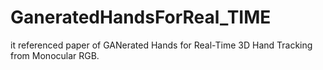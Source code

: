 # GaneratedHandsForReal_TIME
it referenced paper of GANerated Hands for Real-Time 3D Hand Tracking from Monocular RGB.
